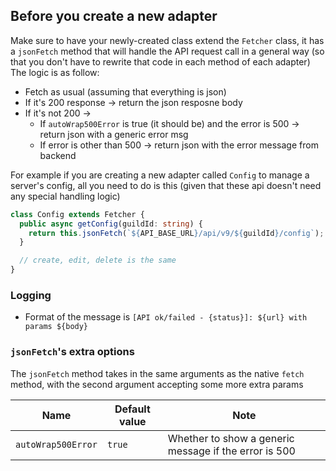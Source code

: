 ## Before you create a new adapter

Make sure to have your newly-created class extend the `Fetcher` class, it has a `jsonFetch` method that will handle the API request call in a general way (so that you don't have to rewrite that code in each method of each adapter)
The logic is as follow:

- Fetch as usual (assuming that everything is json)
- If it's 200 response -> return the json resposne body
- If it's not 200 ->
  - If `autoWrap500Error` is true (it should be) and the error is 500 -> return json with a generic error msg
  - If error is other than 500 -> return json with the error message from backend

For example if you are creating a new adapter called `Config` to manage a server's config, all you need to do is this (given that these api doesn't need any special handling logic)

```typescript
class Config extends Fetcher {
  public async getConfig(guildId: string) {
    return this.jsonFetch(`${API_BASE_URL}/api/v9/${guildId}/config`);
  }

  // create, edit, delete is the same
}
```

### Logging

- Format of the message is `[API ok/failed - {status}]: ${url} with params ${body}`

### `jsonFetch`'s extra options

The `jsonFetch` method takes in the same arguments as the native `fetch` method, with the second argument accepting some more extra params

| Name               | Default value | Note                                                  |
| ------------------ | ------------- | ----------------------------------------------------- |
| `autoWrap500Error` | `true`        | Whether to show a generic message if the error is 500 |

